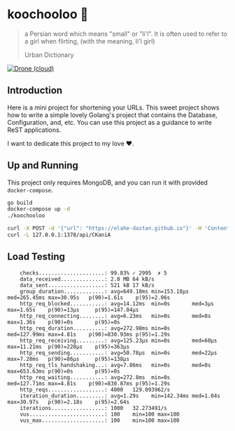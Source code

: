 # koochooloo :baby:
> a Persian word which means "small" or "li'l". It is often used to refer to a girl when flirting, (with the meaning, li'l girl)
>
> Urban Dictionary

[![Drone (cloud)](https://img.shields.io/drone/build/1995parham/koochooloo.svg?style=flat-square&logo=drone)](https://cloud.drone.io/1995parham/koochooloo)

## Introduction
Here is a mini project for shortening your URLs.
This sweet project shows how to write a simple lovely Golang's project that contains the Database, Configuration,
and, etc. You can use this project as a guidance to write ReST applications.

I want to dedicate this project to my love :heart:.

## Up and Running
This project only requires MongoDB, and you can run it with provided `docker-compose`.

```sh
go build
docker-compose up -d
./koochooloo
```

```sh
curl -X POST -d '{"url": "https://elahe-dastan.github.io"}' -H 'Content-Type: application/json' 127.0.0.1:1378/api/urls
curl -L 127.0.0.1:1378/api/CKaniA
```

## Load Testing

```
    checks.....................: 99.83% ✓ 2995  ✗ 5
    data_received..............: 2.0 MB 64 kB/s
    data_sent..................: 521 kB 17 kB/s
    group_duration.............: avg=649.18ms min=153.18µs med=265.45ms max=30.95s   p(90)=1.61s    p(95)=2.06s
    http_req_blocked...........: avg=14.12ms  min=0s       med=3µs      max=1.65s    p(90)=13µs     p(95)=147.04µs
    http_req_connecting........: avg=6.23ms   min=0s       med=0s       max=1.36s    p(90)=0s       p(95)=0s
    http_req_duration..........: avg=272.98ms min=0s       med=127.99ms max=4.81s    p(90)=830.93ms p(95)=1.29s
    http_req_receiving.........: avg=125.23µs min=0s       med=60µs     max=11.21ms  p(90)=228µs    p(95)=363µs
    http_req_sending...........: avg=50.78µs  min=0s       med=22µs     max=7.28ms   p(90)=86µs     p(95)=138µs
    http_req_tls_handshaking...: avg=7.86ms   min=0s       med=0s       max=653.63ms p(90)=0s       p(95)=0s
    http_req_waiting...........: avg=272.8ms  min=0s       med=127.71ms max=4.81s    p(90)=830.87ms p(95)=1.29s
    http_reqs..................: 4000   129.093962/s
    iteration_duration.........: avg=1.29s    min=142.34ms med=1.04s    max=30.97s   p(90)=2.18s    p(95)=2.64s
    iterations.................: 1000   32.273491/s
    vus........................: 100    min=100 max=100
    vus_max....................: 100    min=100 max=100
```
